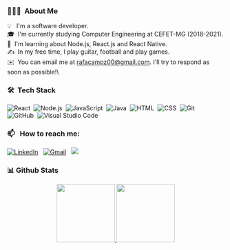 
### 👨🏻‍💻 &nbsp;About Me

💡 &nbsp; I'm a software developer.\
🎓 &nbsp;I'm currently studying Computer Engineering at CEFET-MG (2018-2021).\
🌱 &nbsp;I'm learning about Node.js, React.js and React Native.\
✍️ &nbsp;In my free time, I play guitar, football and play games.\
✉️ &nbsp;You can email me at rafacampz00@gmail.com. I'll try to respond as soon as possible!\

### 🛠 &nbsp;Tech Stack

![React](https://img.shields.io/badge/-React-05122A?style=flat&logo=react)&nbsp;
![Node.js](https://img.shields.io/badge/-Node.js-05122A?style=flat&logo=node.js)&nbsp;
![JavaScript](https://img.shields.io/badge/-JavaScript-05122A?style=flat&logo=javascript)&nbsp;
![Java](https://img.shields.io/badge/-Java-05122A?style=flat&logo=Java&logoColor=FFA518)&nbsp;
![HTML](https://img.shields.io/badge/-HTML-05122A?style=flat&logo=HTML5)&nbsp;
![CSS](https://img.shields.io/badge/-CSS-05122A?style=flat&logo=CSS3&logoColor=1572B6)&nbsp;
![Git](https://img.shields.io/badge/-Git-05122A?style=flat&logo=git)&nbsp;
![GitHub](https://img.shields.io/badge/-GitHub-05122A?style=flat&logo=github)&nbsp;
![Visual Studio Code](https://img.shields.io/badge/-Visual%20Studio%20Code-05122A?style=flat&logo=visual-studio-code&logoColor=007ACC)&nbsp;

### 📫 &nbsp; How to reach me:

<a href="https://www.linkedin.com/in/rafavictor/"><img alt="LinkedIn" src="https://img.shields.io/badge/linkedin%20-%230077B5.svg?&style=flat&logo=linkedin&logoColor=white"/></a> &nbsp;
<a href="mailto:rafacampz00@gmail.com"><img alt="Gmail" src="https://img.shields.io/badge/Gmail-D14836?style=flat&logo=gmail&logoColor=white" /></a> &nbsp;
<a href="https://www.instagram.com/rafavictor2/"><img src="https://img.shields.io/badge/-@rafavictor2_-E4405F?style=flat&logo=Instagram&logoColor=white"/></a> &nbsp;

### 📊 Github Stats
<p align="center">
  <a href="https://github.com/Campz" target="_blank">
    <img height="135px" src="https://github-readme-stats.vercel.app/api?username=Campz&hide_title=true&hide_border=true&show_icons=true&include_all_commits=true&count_private=true&line_height=21&theme=dracula" />
  </a>
    <a href="https://github.com/Campz" target="_blank">
      <img height="135px" src="https://github-readme-stats.vercel.app/api/top-langs/?username=Campz&hide=html&hide_title=true&hide_border=true&layout=compact&langs_count=7&theme=dracula" />
  </a>
</p>

<!--
**AbhishekSinghDhadwal/AbhishekSinghDhadwal** is a ✨ _special_ ✨ repository because its `README.md` (this file) appears on your GitHub profile.

Here are some ideas to get you started:

- 🔭 I’m currently working on ...
- 🌱 I’m currently learning ...
- 👯 I’m looking to collaborate on ...
- 🤔 I’m looking for help with ...
- 💬 Ask me about ...
- 📫 How to reach me: ...
- 😄 Pronouns: ...
- ⚡ Fun fact: ...
-->
